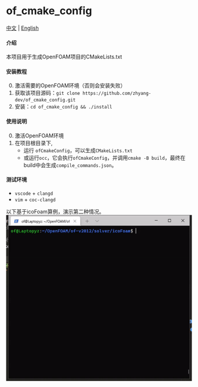 # of_cmake_config
[中文](./README.zh_CN.md) | [English](./README.md)

#### 介绍
本项目用于生成OpenFOAM项目的CMakeLists.txt

#### 安装教程
0. 激活需要的OpenFOAM环境（否则会安装失败）
1. 获取该项目源码：`git clone https://github.com/zhyang-dev/of_cmake_config.git`
2. 安装：`cd of_cmake_config && ./install`

#### 使用说明

0. 激活OpenFOAM环境
1. 在项目根目录下, 
    - 运行 `ofCmakeConfig`，可以生成`CMakeLists.txt`
    - 或运行`occ`，它会执行`ofCmakeConfig`，并调用`cmake -B build`，最终在build中会生成`compile_commands.json`。

#### 测试环境
- `vscode` + `clangd`
- `vim` + `coc-clangd`

以下基于icoFoam算例，演示第二种情况。  
![视频演示](demo/occ_demo.gif)
